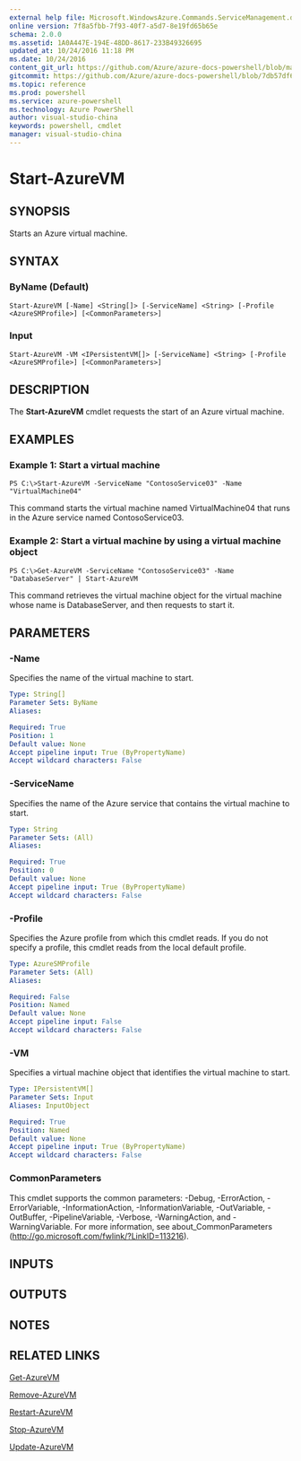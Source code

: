 ```yaml
---
external help file: Microsoft.WindowsAzure.Commands.ServiceManagement.dll-Help.xml
online version: 7f8a5fbb-7f93-40f7-a5d7-8e19fd65b65e
schema: 2.0.0
ms.assetid: 1A0A447E-194E-48DD-8617-233B49326695
updated_at: 10/24/2016 11:18 PM
ms.date: 10/24/2016
content_git_url: https://github.com/Azure/azure-docs-powershell/blob/master/azureps-cmdlets-docs/ServiceManagement/Azure.Service/v3.0.0/Start-AzureVM.md
gitcommit: https://github.com/Azure/azure-docs-powershell/blob/7db57df6b5e709a7c001e6de362a1240d7583ae8/azureps-cmdlets-docs/ServiceManagement/Azure.Service/v3.0.0/Start-AzureVM.md
ms.topic: reference
ms.prod: powershell
ms.service: azure-powershell
ms.technology: Azure PowerShell
author: visual-studio-china
keywords: powershell, cmdlet
manager: visual-studio-china
---
```


# Start-AzureVM

## SYNOPSIS
Starts an Azure virtual machine.

## SYNTAX

### ByName (Default)
```
Start-AzureVM [-Name] <String[]> [-ServiceName] <String> [-Profile <AzureSMProfile>] [<CommonParameters>]
```

### Input
```
Start-AzureVM -VM <IPersistentVM[]> [-ServiceName] <String> [-Profile <AzureSMProfile>] [<CommonParameters>]
```

## DESCRIPTION
The **Start-AzureVM** cmdlet requests the start of an Azure virtual machine.

## EXAMPLES

### Example 1: Start a virtual machine
```
PS C:\>Start-AzureVM -ServiceName "ContosoService03" -Name "VirtualMachine04"
```

This command starts the virtual machine named VirtualMachine04 that runs in the Azure service named ContosoService03.

### Example 2: Start a virtual machine by using a virtual machine object
```
PS C:\>Get-AzureVM -ServiceName "ContosoService03" -Name "DatabaseServer" | Start-AzureVM
```

This command retrieves the virtual machine object for the virtual machine whose name is DatabaseServer, and then requests to start it.

## PARAMETERS

### -Name
Specifies the name of the virtual machine to start.

```yaml
Type: String[]
Parameter Sets: ByName
Aliases: 

Required: True
Position: 1
Default value: None
Accept pipeline input: True (ByPropertyName)
Accept wildcard characters: False
```

### -ServiceName
Specifies the name of the Azure service that contains the virtual machine to start.

```yaml
Type: String
Parameter Sets: (All)
Aliases: 

Required: True
Position: 0
Default value: None
Accept pipeline input: True (ByPropertyName)
Accept wildcard characters: False
```

### -Profile
Specifies the Azure profile from which this cmdlet reads.
If you do not specify a profile, this cmdlet reads from the local default profile.

```yaml
Type: AzureSMProfile
Parameter Sets: (All)
Aliases: 

Required: False
Position: Named
Default value: None
Accept pipeline input: False
Accept wildcard characters: False
```

### -VM
Specifies a virtual machine object that identifies the virtual machine to start.

```yaml
Type: IPersistentVM[]
Parameter Sets: Input
Aliases: InputObject

Required: True
Position: Named
Default value: None
Accept pipeline input: True (ByPropertyName)
Accept wildcard characters: False
```

### CommonParameters
This cmdlet supports the common parameters: -Debug, -ErrorAction, -ErrorVariable, -InformationAction, -InformationVariable, -OutVariable, -OutBuffer, -PipelineVariable, -Verbose, -WarningAction, and -WarningVariable. For more information, see about_CommonParameters (http://go.microsoft.com/fwlink/?LinkID=113216).

## INPUTS

## OUTPUTS

## NOTES

## RELATED LINKS

[Get-AzureVM](.\Get-AzureVM.md)

[Remove-AzureVM](.\Remove-AzureVM.md)

[Restart-AzureVM](.\Restart-AzureVM.md)

[Stop-AzureVM](.\Stop-AzureVM.md)

[Update-AzureVM](.\Update-AzureVM.md)


